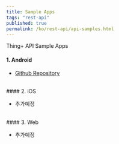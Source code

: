 ```yaml
---
title: Sample Apps
tags: "rest-api"
published: true
permalink: /ko/rest-api/api-samples.html
---
```


Thing+ API Sample Apps

#### 1. Android

- [Github Repository](https://github.com/daliworks/android-sample-app)

<br/>
#### 2. iOS

- 추가예정

<br/>
#### 3. Web

- 추가예정